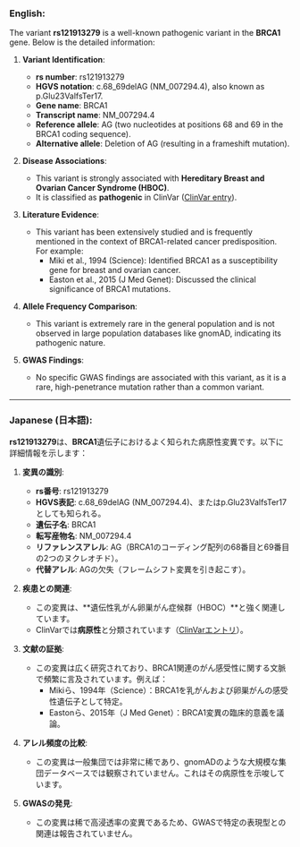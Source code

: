 ### English:
The variant **rs121913279** is a well-known pathogenic variant in the **BRCA1** gene. Below is the detailed information:

1. **Variant Identification**:
   - **rs number**: rs121913279
   - **HGVS notation**: c.68_69delAG (NM_007294.4), also known as p.Glu23ValfsTer17.
   - **Gene name**: BRCA1
   - **Transcript name**: NM_007294.4
   - **Reference allele**: AG (two nucleotides at positions 68 and 69 in the BRCA1 coding sequence).
   - **Alternative allele**: Deletion of AG (resulting in a frameshift mutation).

2. **Disease Associations**:
   - This variant is strongly associated with **Hereditary Breast and Ovarian Cancer Syndrome (HBOC)**.
   - It is classified as **pathogenic** in ClinVar ([ClinVar entry](https://www.ncbi.nlm.nih.gov/clinvar/variation/17661/)).

3. **Literature Evidence**:
   - This variant has been extensively studied and is frequently mentioned in the context of BRCA1-related cancer predisposition. For example:
     - Miki et al., 1994 (Science): Identified BRCA1 as a susceptibility gene for breast and ovarian cancer.
     - Easton et al., 2015 (J Med Genet): Discussed the clinical significance of BRCA1 mutations.

4. **Allele Frequency Comparison**:
   - This variant is extremely rare in the general population and is not observed in large population databases like gnomAD, indicating its pathogenic nature.

5. **GWAS Findings**:
   - No specific GWAS findings are associated with this variant, as it is a rare, high-penetrance mutation rather than a common variant.

---

### Japanese (日本語):
**rs121913279**は、**BRCA1**遺伝子におけるよく知られた病原性変異です。以下に詳細情報を示します：

1. **変異の識別**:
   - **rs番号**: rs121913279
   - **HGVS表記**: c.68_69delAG (NM_007294.4)、またはp.Glu23ValfsTer17としても知られる。
   - **遺伝子名**: BRCA1
   - **転写産物名**: NM_007294.4
   - **リファレンスアレル**: AG（BRCA1のコーディング配列の68番目と69番目の2つのヌクレオチド）。
   - **代替アレル**: AGの欠失（フレームシフト変異を引き起こす）。

2. **疾患との関連**:
   - この変異は、**遺伝性乳がん卵巣がん症候群（HBOC）**と強く関連しています。
   - ClinVarでは**病原性**と分類されています（[ClinVarエントリ](https://www.ncbi.nlm.nih.gov/clinvar/variation/17661/)）。

3. **文献の証拠**:
   - この変異は広く研究されており、BRCA1関連のがん感受性に関する文脈で頻繁に言及されています。例えば：
     - Mikiら、1994年（Science）：BRCA1を乳がんおよび卵巣がんの感受性遺伝子として特定。
     - Eastonら、2015年（J Med Genet）：BRCA1変異の臨床的意義を議論。

4. **アレル頻度の比較**:
   - この変異は一般集団では非常に稀であり、gnomADのような大規模な集団データベースでは観察されていません。これはその病原性を示唆しています。

5. **GWASの発見**:
   - この変異は稀で高浸透率の変異であるため、GWASで特定の表現型との関連は報告されていません。


